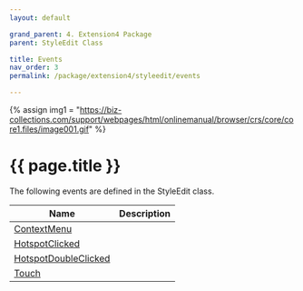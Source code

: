 ```yaml
---
layout: default

grand_parent: 4. Extension4 Package
parent: StyleEdit Class

title: Events
nav_order: 3
permalink: /package/extension4/styleedit/events

---
```

{% assign img1 = "https://biz-collections.com/support/webpages/html/onlinemanual/browser/crs/core/core1.files/image001.gif" %}


# {{ page.title }}

The following events are defined in the StyleEdit class.

|Name       | Description   |
|----------	|---------------|
|[ContextMenu](/package/extension4/styleedit/events/contextmenu) |  |
|[HotspotClicked](/package/extension4/styleedit/events/hotspotclicked) |  |
|[HotspotDoubleClicked](/package/extension4/styleedit/events/hotspotdoubleclicked) |  |
|[Touch](/package/extension4/styleedit/events/touch) |  |
